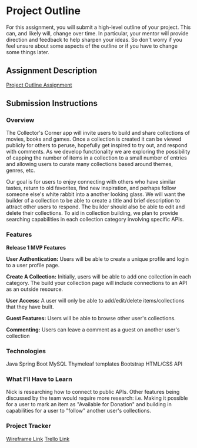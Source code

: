 # Project Outline
For this assignment, you will submit a high-level outline of your project. This can, and likely will, change over time. In particular, your mentor will provide direction and feedback to help sharpen your ideas. So don't worry if you feel unsure about some aspects of the outline or if you have to change some things later.

## Assignment Description
[Project Outline Assignment](https://education.launchcode.org/liftoff/modules/assignments/project-outline)

## Submission Instructions

### Overview
The Collector's Corner app will invite users to build and share collections of movies, books and games. 
Once a collection is created it can be viewed publicly for others to peruse, hopefully get inspired to try out,
and respond with comments. As we develop functionality we are exploring the possibility of capping the number
of items in a collection to a small number of entries and allowing users to curate many collections based
around themes, genres, etc.   

Our goal is for users to enjoy connecting with others who have similar tastes, return to old favorites, 
find new inspiration, and perhaps follow someone else's white rabbit into a another looking glass. 
We will want the builder of a collection to be able to create a title and brief description to attract other 
users to respond. The builder should also be able to edit and delete their collections. 
To aid in collection building, we plan to provide searching capabilities in each collection category involving 
specific APIs. 
### Features 
**Release 1 MVP Features**

**User Authentication:** Users will be able to create a unique profile and login to a user profile page.

**Create A Collection:** Initially, users will be able to add one collection in each category. 
The build your collection page will include connections to an API as an outside resource.

**User Access:** A user will only be able to add/edit/delete items/collections that they have built.

**Guest Features:** Users will be able to browse other user's collections.

**Commenting:** Users can leave a comment as a guest on another user's collection

### Technologies
Java
Spring Boot
MySQL
Thymeleaf templates
Bootstrap
HTML/CSS
API 
### What I'll Have to Learn
Nick is researching how to connect to public APIs. Other features being discussed by the team would require more 
research: i.e. Making it possible for a user to mark an item as "Available for Donation" and building in capabilities
for a user to "follow" another user's collections.

### Project Tracker
[Wireframe Link](https://noah510741.invisionapp.com/freehand/Untitled-HkW5WkL8i?inviteToken=871180-4c4837af6c31324c045d931c0749f12f&dsid_h=6a89998e2a1cf79cd9df255d32eb324137873940126469541067bac9192f31cf)
[Trello Link](https://trello.com/b/soben9IU/lasersharksliftoff)
